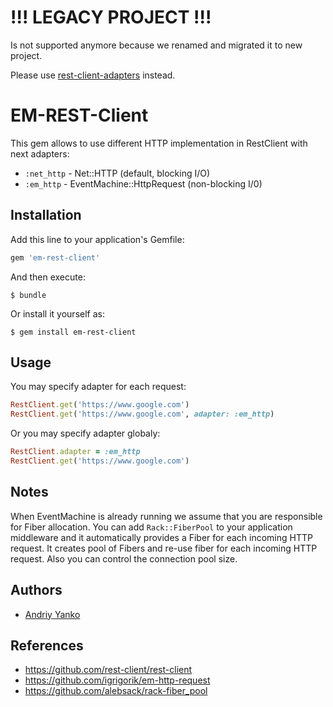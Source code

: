 
# !!! LEGACY PROJECT !!!

Is not supported anymore because we renamed and migrated it to new project.

Please use [rest-client-adapters](https://github.com/railsware/rest-client-adapters) instead.

# EM-REST-Client

This gem allows to use different HTTP implementation in RestClient with next adapters:

* `:net_http` - Net::HTTP (default, blocking I/O)
* `:em_http` - EventMachine::HttpRequest (non-blocking I/0)


## Installation

Add this line to your application's Gemfile:

```ruby
gem 'em-rest-client'
```

And then execute:

    $ bundle

Or install it yourself as:

    $ gem install em-rest-client

## Usage


You may specify adapter for each request:

```ruby
RestClient.get('https://www.google.com')
RestClient.get('https://www.google.com', adapter: :em_http)
```

Or you may specify adapter globaly:

```ruby
RestClient.adapter = :em_http
RestClient.get('https://www.google.com')
```

## Notes

When EventMachine is already running we assume that you are responsible for Fiber allocation.
You can add `Rack::FiberPool` to your application middleware and it automatically provides a Fiber for each incoming HTTP request. It creates pool of Fibers and re-use fiber for each incoming HTTP request. Also you can control the connection pool size.

## Authors

* [Andriy Yanko](http://ayanko.github.io)

## References

* https://github.com/rest-client/rest-client
* https://github.com/igrigorik/em-http-request
* https://github.com/alebsack/rack-fiber_pool
